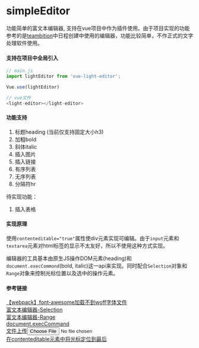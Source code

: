 # simpleEditor
功能简单的富文本编辑器, 支持在vue项目中作为插件使用。由于项目实现的功能参考的是[teambition](https://www.teambition.com/)中日程创建中使用的编辑器，功能比较简单，不作正式的文字处理软件使用。


#### 支持在项目中全局引入
```javascript
// main.js
import lightEditor from 'vue-light-editor';

Vue.use(lightEditor)

// vue文件
<light-editor></light-editor>
```

#### 功能支持
1. 标题heading (当前仅支持固定大小h3)
2. 加粗bold
3. 斜体italic
4. 插入图片
5. 插入链接
6. 有序列表
7. 无序列表
8. 分隔符hr

待实现功能：
1. 插入表格

#### 实现原理
使用`contenteditable="true"`属性使div元素实现可编辑。由于`input`元素和`textarea`元素对html标签的显示不太友好，所以不使用这种方式实现。  

编辑器的工具基本由原生JS操作DOM元素(heading)和`document.execCommond`(bold, italic)这一api来实现。同时配合`Selection`对象和`Range`对象来控制光标位置以及选中的操作元素。

#### 参考链接
[【webpack】font-awesome加载不到woff字体文件](https://www.jianshu.com/p/964cdd5eb0a0)  
[富文本编辑器-Selection](https://developer.mozilla.org/zh-CN/docs/Web/API/Selection)  
[富文本编辑器-Range](https://developer.mozilla.org/zh-CN/docs/Web/API/Selection)  
[document.execCommand](https://developer.mozilla.org/zh-CN/docs/Web/API/Document/execCommand)  
[文件上传<input type="file">](https://developer.mozilla.org/zh-CN/docs/Web/HTML/Element/Input/file)  
[在contenteditable元素中将光标定位到最后](https://www.cnblogs.com/ybixian/p/10601224.html)